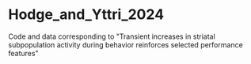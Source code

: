 # Hodge_and_Yttri_2024
Code and data corresponding to "Transient increases in striatal subpopulation activity during behavior reinforces selected performance features"

